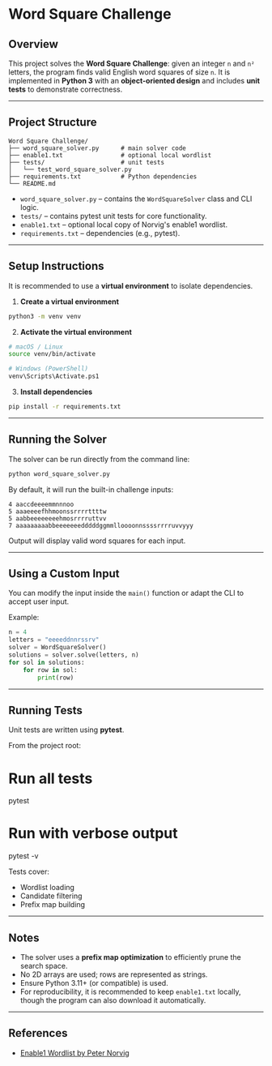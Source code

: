 # Word Square Challenge

## Overview

This project solves the **Word Square Challenge**: given an integer `n` and `n²` letters, the program finds valid English word squares of size `n`.
It is implemented in **Python 3** with an **object-oriented design** and includes **unit tests** to demonstrate correctness.

---

## Project Structure

```
Word Square Challenge/
├── word_square_solver.py      # main solver code
├── enable1.txt                # optional local wordlist
├── tests/                     # unit tests
│   └── test_word_square_solver.py
├── requirements.txt           # Python dependencies
└── README.md
```

* `word_square_solver.py` – contains the `WordSquareSolver` class and CLI logic.
* `tests/` – contains pytest unit tests for core functionality.
* `enable1.txt` – optional local copy of Norvig's enable1 wordlist.
* `requirements.txt` – dependencies (e.g., pytest).

---

## Setup Instructions

It is recommended to use a **virtual environment** to isolate dependencies.

1. **Create a virtual environment**

```bash
python3 -m venv venv
```

2. **Activate the virtual environment**

```bash
# macOS / Linux
source venv/bin/activate

# Windows (PowerShell)
venv\Scripts\Activate.ps1
```

3. **Install dependencies**

```bash
pip install -r requirements.txt
```

---

## Running the Solver

The solver can be run directly from the command line:

```bash
python word_square_solver.py
```

By default, it will run the built-in challenge inputs:

```
4 aaccdeeeemmnnnoo
5 aaaeeeefhhmoonssrrrrttttw
5 aabbeeeeeeeehmosrrrruttvv
7 aaaaaaaaabbeeeeeeedddddggmmlloooonnssssrrrruvvyyy
```

Output will display valid word squares for each input.

---

## Using a Custom Input

You can modify the input inside the `main()` function or adapt the CLI to accept user input.

Example:

```python
n = 4
letters = "eeeeddnnrssrv"
solver = WordSquareSolver()
solutions = solver.solve(letters, n)
for sol in solutions:
    for row in sol:
        print(row)
```

---

## Running Tests

Unit tests are written using **pytest**.

From the project root:

# Run all tests
pytest

# Run with verbose output
pytest -v


Tests cover:

* Wordlist loading
* Candidate filtering
* Prefix map building

---

## Notes

* The solver uses a **prefix map optimization** to efficiently prune the search space.
* No 2D arrays are used; rows are represented as strings.
* Ensure Python 3.11+ (or compatible) is used.
* For reproducibility, it is recommended to keep `enable1.txt` locally, though the program can also download it automatically.

---

## References

* [Enable1 Wordlist by Peter Norvig](http://norvig.com/ngrams/enable1.txt)

